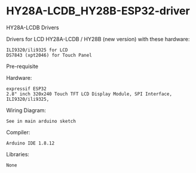 # HY28A-LCDB_HY28B-ESP32-driver

HY28A-LCDB Drivers

Drivers for LCD HY28A-LCDB / HY28B (new version) with these hardware:

    ILI9320/ili9325 for LCD
    DS7843 (xpt2046) for Touch Panel

Pre-requisite

Hardware:

    expressif ESP32 
    2.8" inch 320x240 Touch TFT LCD Display Module, SPI Interface, ILI9320/ili9325, 

Wiring Diagram:

    See in main arduino sketch

Compiler:

	Arduino IDE 1.8.12

Libraries:

	None

